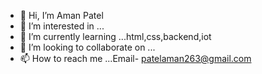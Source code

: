 - 👋 Hi, I’m Aman Patel
- 👀 I’m interested in ...
- 🌱 I’m currently learning ...html,css,backend,iot
- 💞️ I’m looking to collaborate on ...
- 📫 How to reach me ...Email- patelaman263@gmail.com

<!---
amanpatel263/amanpatel263 is a ✨ special ✨ repository because its `README.md` (this file) appears on your GitHub profile.
You can click the Preview link to take a look at your changes.
--->

